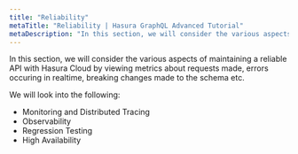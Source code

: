 ```yaml
---
title: "Reliability"
metaTitle: "Reliability | Hasura GraphQL Advanced Tutorial"
metaDescription: "In this section, we will consider the various aspects of maintaining a reliable API with Hasura Cloud by viewing metrics about requests made, errors occuring in realtime, breaking changes made to the schema etc."
---
```


In this section, we will consider the various aspects of maintaining a reliable API with Hasura Cloud by viewing metrics about requests made, errors occuring in realtime, breaking changes made to the schema etc.

We will look into the following:

- Monitoring and Distributed Tracing
- Observability
- Regression Testing
- High Availability
